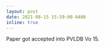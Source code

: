 ```yaml
---
layout: post
date: 2021-08-15 15:59:00-0400
inline: true
---
```


Paper got accepted into PVLDB Vo 15.
